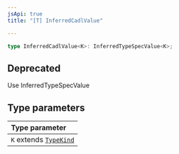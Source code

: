 ```yaml
---
jsApi: true
title: "[T] InferredCadlValue"

---
```

```ts
type InferredCadlValue<K>: InferredTypeSpecValue<K>;
```

## Deprecated

Use InferredTypeSpecValue

## Type parameters

| Type parameter |
| :------ |
| `K` extends [`TypeKind`](TypeKind.md) |

